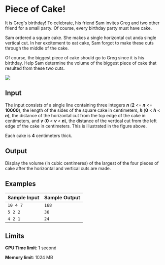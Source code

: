 # Piece of Cake!

It is Greg's birthday! To celebrate, his friend Sam invites Greg and two other friend for a small party. Of course, every birthday party must have cake.

Sam ordered a square cake. She makes a single horizontal cut anda single vertical cut. In her excitement to eat cake, Sam forgot to make these cuts through the middle of the cake.

Of course, the biggest piece of cake should go to Greg since it is his birthday. Help Sam determine the volume of the biggest piece of cake that resulted from these two cuts.

![](https://i.imgur.com/qUdzCYR.png)

## Input

The input consists of a single line containing three integers _**n**_ (**2** <= _**n**_ <= **10000**), the length of the sides of the square cake in centimeters, _**h**_ (**0** < _**h**_ < _**n**_), the distance of the horizontal cut from the top edge of the cake in centimeters, and _**v**_ (**0** < _**v**_ < _**n**_), the distance of the vertical cut from the left edge of the cake in centimeters. This is illustrated in the figure above.

Each cake is **4** centimeters thick.

## Output

Display the volume (in cubic centimeres) of the largest of the four pieces of cake after the horizontal and vertical cuts are made.

## Examples

Sample Input | Sample Output
-|-
`10 4 7` | `168`
`5 2 2` | `36`
`4 2 1` | `24`

## Limits

**CPU Time limit**: 1 second

**Memory limit**: 1024 MB
